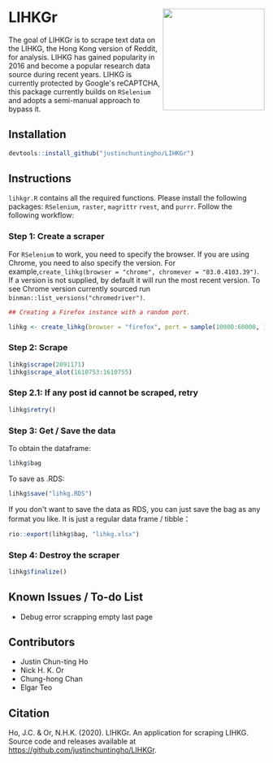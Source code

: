 
# LIHKGr <img src="lihkgr.png" align="right" height="200" />
The goal of LIHKGr is to scrape text data on the LIHKG, the Hong Kong version of Reddit, for analysis. LIHKG has gained popularity in 2016 and become a popular research data source during recent years. LIHKG is currently protected by Google's reCAPTCHA, this package currently builds on `RSelenium` and adopts a semi-manual approach to bypass it.

## Installation
```r
devtools::install_github("justinchuntingho/LIHKGr")
```

## Instructions
`lihkgr.R` contains all the required functions. Please install the following packages: `RSelenium`, `raster`, `magrittr` `rvest`, and `purrr`. Follow the following workflow:

### Step 1: Create a scraper
For `RSelenium` to work, you need to specify the browser. If you are using Chrome, you need to also specify the version. For example,`create_lihkg(browser = "chrome", chromever = "83.0.4103.39")`. If a version is not supplied, by default it will run the most recent version. To see Chrome version currently sourced run `binman::list_versions("chromedriver")`.

```r
## Creating a Firefox instance with a random port.

lihkg <- create_lihkg(browser = "firefox", port = sample(10000:60000, 1), verbose = FALSE)
```

### Step 2: Scrape

```r
lihkg$scrape(2091171)
lihkg$scrape_alot(1610753:1610755)
```

### Step 2.1: If any post id cannot be scraped, retry

```r
lihkg$retry()
```

### Step 3: Get / Save the data

To obtain the dataframe:
```r
lihkg$bag
```

To save as .RDS:
```r
lihkg$save("lihkg.RDS")
```
If you don't want to save the data as RDS, you can just save the bag as any format you like. It is just a regular data frame / tibble：
```r
rio::export(lihkg$bag, "lihkg.xlsx")
```

### Step 4: Destroy the scraper

```r
lihkg$finalize()
```

## Known Issues / To-do List

* Debug error scrapping empty last page

## Contributors

* Justin Chun-ting Ho
* Nick H. K. Or
* Chung-hong Chan
* Elgar Teo

## Citation
Ho, J.C. & Or, N.H.K. (2020). LIHKGr. An application for scraping LIHKG. Source code and releases available at https://github.com/justinchuntingho/LIHKGr.
